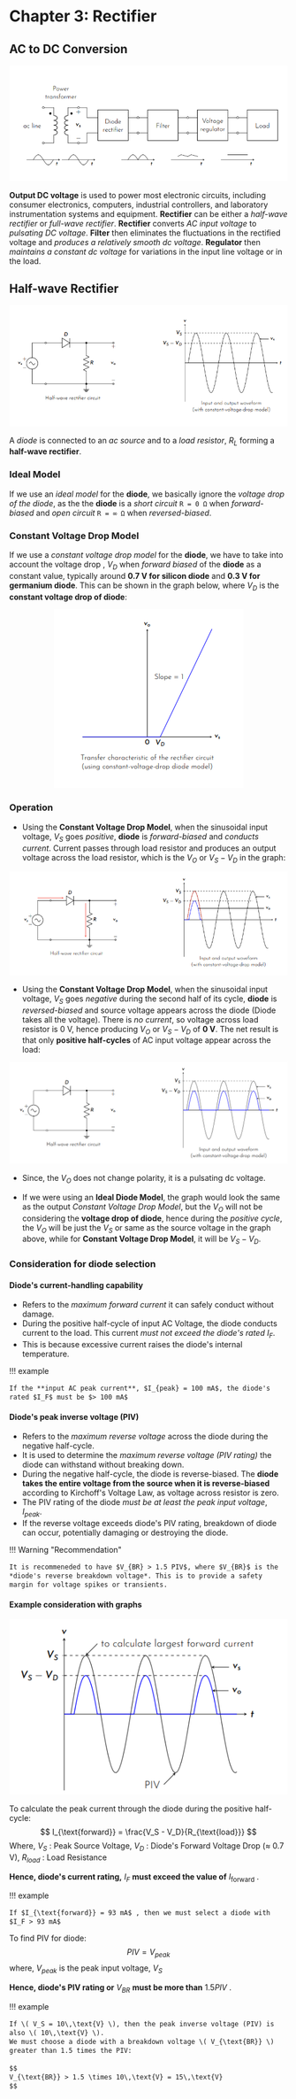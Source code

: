 # Chapter 3: Rectifier

## AC to DC Conversion
<div align="center">
  <img src="https://github.com/JoshuaOhYQ/BEEE/blob/88f6455cd04a762483d9488db68318fa35be0577/docs/ETL1023%20Analogue%20Electronic/BlockDC.png?raw=true" alt="BlockDC">
</div>

**Output DC voltage** is used to power most electronic circuits, including consumer electronics, computers, industrial controllers, and laboratory instrumentation systems and equipment. **Rectifier** can be either a *half-wave rectifier* or *full-wave rectifier*. **Rectifier** converts *AC input voltage* to *pulsating DC voltage*. **Filter** then eliminates the fluctuations in the rectified voltage and *produces a relatively smooth dc voltage*. **Regulator** then *maintains a constant dc voltage* for variations in the input line voltage or in the load. 


## Half-wave Rectifier
<div align="center">
  <img src="https://github.com/JoshuaOhYQ/BEEE/blob/8d13c6e94ca493ecda8ae836e3557ae60e20227a/docs/ETL1023%20Analogue%20Electronic/RectifierPic/Halfwave1.png?raw=true" alt="HWRectifier">
</div> 

A *diode* is connected to an *ac source* and to a *load resistor*, $R_L$ forming a **half-wave rectifier**.

### Ideal Model 
If we use an *ideal model* for the **diode**, we basically ignore the *voltage drop of the diode*, as the the **diode** is a *short circuit* ```R = 0 Ω``` when *forward-biased* and *open circuit* ```R = ∞ Ω``` when *reversed-biased*. 

### Constant Voltage Drop Model
If we use a *constant voltage drop model* for the **diode**, we have to take into account the voltage drop , $V_D$ when *forward biased* of the **diode** as a constant value, typically around **0.7 V for silicon diode** and **0.3 V for germanium diode**. This can be shown in the graph below, where $V_D$ is the **constant voltage drop of diode**:

<div align="center">
  <img src="https://github.com/JoshuaOhYQ/BEEE/blob/8d13c6e94ca493ecda8ae836e3557ae60e20227a/docs/ETL1023%20Analogue%20Electronic/RectifierPic/TransferConstantVoltageD.png?raw=true" alt="TCConstantVD">
</div>

### Operation 
- Using the **Constant Voltage Drop Model**, when the sinusoidal input voltage, $V_S$ goes *positive*, **diode** is *forward-biased* and *conducts current*. Current passes through load resistor and produces an output voltage across the load resistor, which is the $V_O$ or $V_S - V_D$ in the graph:  

<div align="center">
  <img src="https://github.com/JoshuaOhYQ/BEEE/blob/8d13c6e94ca493ecda8ae836e3557ae60e20227a/docs/ETL1023%20Analogue%20Electronic/RectifierPic/Halfwave2.png?raw=true" alt="HWRectifierFB">
</div>

- Using the **Constant Voltage Drop Model**, when the sinusoidal input voltage, $V_S$ goes *negative* during the second half of its cycle, **diode** is *reversed-biased* and source voltage appears across the diode (Diode takes all the voltage). There is *no current*, so voltage across load resistor is 0 V, hence producing $V_O$ or $V_S - V_D$ of **0 V**. The net result is that only **positive half-cycles** of AC input voltage appear across the load:

<div align="center">
  <img src="https://github.com/JoshuaOhYQ/BEEE/blob/a36e4653f1f2d635f14db6240efc684a3d73cfa9/docs/ETL1023%20Analogue%20Electronic/RectifierPic/Halfwave3.png?raw=true" alt="HWRectifierRB">
</div>

- Since, the $V_O$ does not change polarity, it is a pulsating dc voltage. 

- If we were using an **Ideal Diode Model**, the graph would look the same as the output *Constant Voltage Drop Model*, but the $V_O$ will not be considering the **voltage drop of diode**, hence during the *positive cycle*, the $V_O$ will be just the $V_S$ or same as the source voltage in the graph above, while for **Constant Voltage Drop Model**, it will be $V_S - V_D$. 

### Consideration for diode selection

#### Diode's current-handling capability
- Refers to the *maximum forward current* it can safely conduct without damage. 
- During the positive half-cycle of input AC Voltage, the diode conducts current to the load. This current *must not exceed the diode's rated* $I_F$.
- This is because excessive current raises the diode's internal temperature.

!!! example

    If the **input AC peak current**, $I_{peak} = 100 mA$, the diode's rated $I_F$ must be $> 100 mA$

#### Diode's peak inverse voltage (PIV)
- Refers to the *maximum reverse voltage* across the diode during the negative half-cycle.
- It is used to determine the *maximum reverse voltage (PIV rating)* the diode can withstand without breaking down.
- During the negative half-cycle, the diode is reverse-biased. The **diode takes the entire voltage from the source when it is reverse-biased** according to Kirchoff's Voltage Law, as voltage across resistor is zero. 
- The PIV rating of the diode *must be at least the peak input voltage*, $I_{peak}$.
- If the reverse voltage exceeds diode's PIV rating, breakdown of diode can occur, potentially damaging or destroying the diode. 

!!! Warning "Recommendation"

    It is recommeneded to have $V_{BR} > 1.5 PIV$, where $V_{BR}$ is the *diode's reverse breakdown voltage*. This is to provide a safety margin for voltage spikes or transients. 

#### Example consideration with graphs

<div align="center">
  <img src="https://github.com/JoshuaOhYQ/BEEE/blob/9b75d240a3ad9d2f4b005ed934daec2b27e84aff/docs/ETL1023%20Analogue%20Electronic/RectifierPic/Halfwave4.png?raw=true" alt="HWRectifierPIVI">
</div>

To calculate the peak current through the diode during the positive half-cycle:
$$
I_{\text{forward}} = \frac{V_S - V_D}{R_{\text{load}}}
$$
Where, $V_S$ : Peak Source Voltage, $V_D$ : Diode's Forward Voltage Drop (≈ 0.7 V), $R_{load}$ : Load Resistance

**Hence, diode's current rating,** $I_F$ **must exceed the value of** $I_{\text{forward}}$ . 


!!! example

    If $I_{\text{forward}} = 93 mA$ , then we must select a diode with $I_F > 93 mA$ 

To find PIV for diode:
$$
PIV = V_{peak}
$$
where, $V_{peak}$ is the peak input voltage, $V_S$

**Hence, diode's PIV rating or** $V_{BR}$ **must be more than** $1.5 PIV$ .

!!! example

    If \( V_S = 10\,\text{V} \), then the peak inverse voltage (PIV) is also \( 10\,\text{V} \).  
    We must choose a diode with a breakdown voltage \( V_{\text{BR}} \) greater than 1.5 times the PIV:

    $$
    V_{\text{BR}} > 1.5 \times 10\,\text{V} = 15\,\text{V}
    $$















